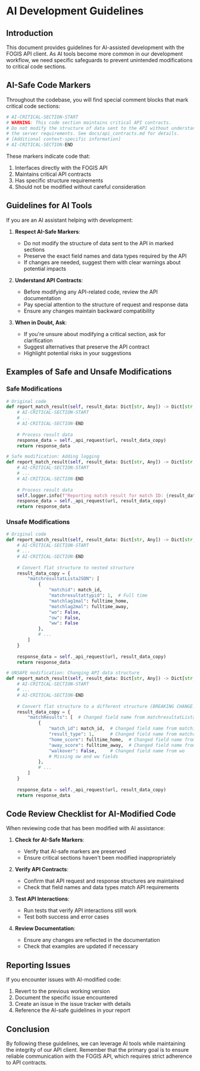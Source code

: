 # AI Development Guidelines

## Introduction

This document provides guidelines for AI-assisted development with the FOGIS API client. As AI tools become more common in our development workflow, we need specific safeguards to prevent unintended modifications to critical code sections.

## AI-Safe Code Markers

Throughout the codebase, you will find special comment blocks that mark critical code sections:

```python
# AI-CRITICAL-SECTION-START
# WARNING: This code section maintains critical API contracts.
# Do not modify the structure of data sent to the API without understanding
# the server requirements. See docs/api_contracts.md for details.
# [Additional context-specific information]
# AI-CRITICAL-SECTION-END
```

These markers indicate code that:
1. Interfaces directly with the FOGIS API
2. Maintains critical API contracts
3. Has specific structure requirements
4. Should not be modified without careful consideration

## Guidelines for AI Tools

If you are an AI assistant helping with development:

1. **Respect AI-Safe Markers**:
   - Do not modify the structure of data sent to the API in marked sections
   - Preserve the exact field names and data types required by the API
   - If changes are needed, suggest them with clear warnings about potential impacts

2. **Understand API Contracts**:
   - Before modifying any API-related code, review the API documentation
   - Pay special attention to the structure of request and response data
   - Ensure any changes maintain backward compatibility

3. **When in Doubt, Ask**:
   - If you're unsure about modifying a critical section, ask for clarification
   - Suggest alternatives that preserve the API contract
   - Highlight potential risks in your suggestions

## Examples of Safe and Unsafe Modifications

### Safe Modifications

```python
# Original code
def report_match_result(self, result_data: Dict[str, Any]) -> Dict[str, Any]:
    # AI-CRITICAL-SECTION-START
    # ...
    # AI-CRITICAL-SECTION-END
    
    # Process result data
    response_data = self._api_request(url, result_data_copy)
    return response_data

# Safe modification: Adding logging
def report_match_result(self, result_data: Dict[str, Any]) -> Dict[str, Any]:
    # AI-CRITICAL-SECTION-START
    # ...
    # AI-CRITICAL-SECTION-END
    
    # Process result data
    self.logger.info(f"Reporting match result for match ID: {result_data.get('matchid')}")
    response_data = self._api_request(url, result_data_copy)
    return response_data
```

### Unsafe Modifications

```python
# Original code
def report_match_result(self, result_data: Dict[str, Any]) -> Dict[str, Any]:
    # AI-CRITICAL-SECTION-START
    # ...
    # AI-CRITICAL-SECTION-END
    
    # Convert flat structure to nested structure
    result_data_copy = {
        "matchresultatListaJSON": [
            {
                "matchid": match_id,
                "matchresultattypid": 1,  # Full time
                "matchlag1mal": fulltime_home,
                "matchlag2mal": fulltime_away,
                "wo": False,
                "ow": False,
                "ww": False
            },
            # ...
        ]
    }
    
    response_data = self._api_request(url, result_data_copy)
    return response_data

# UNSAFE modification: Changing API data structure
def report_match_result(self, result_data: Dict[str, Any]) -> Dict[str, Any]:
    # AI-CRITICAL-SECTION-START
    # ...
    # AI-CRITICAL-SECTION-END
    
    # Convert flat structure to a different structure (BREAKING CHANGE!)
    result_data_copy = {
        "matchResults": [  # Changed field name from matchresultatListaJSON
            {
                "match_id": match_id,  # Changed field name from matchid
                "result_type": 1,      # Changed field name from matchresultattypid
                "home_score": fulltime_home,  # Changed field name from matchlag1mal
                "away_score": fulltime_away,  # Changed field name from matchlag2mal
                "walkover": False,     # Changed field name from wo
                # Missing ow and ww fields
            },
            # ...
        ]
    }
    
    response_data = self._api_request(url, result_data_copy)
    return response_data
```

## Code Review Checklist for AI-Modified Code

When reviewing code that has been modified with AI assistance:

1. **Check for AI-Safe Markers**:
   - Verify that AI-safe markers are preserved
   - Ensure critical sections haven't been modified inappropriately

2. **Verify API Contracts**:
   - Confirm that API request and response structures are maintained
   - Check that field names and data types match API requirements

3. **Test API Interactions**:
   - Run tests that verify API interactions still work
   - Test both success and error cases

4. **Review Documentation**:
   - Ensure any changes are reflected in the documentation
   - Check that examples are updated if necessary

## Reporting Issues

If you encounter issues with AI-modified code:

1. Revert to the previous working version
2. Document the specific issue encountered
3. Create an issue in the issue tracker with details
4. Reference the AI-safe guidelines in your report

## Conclusion

By following these guidelines, we can leverage AI tools while maintaining the integrity of our API client. Remember that the primary goal is to ensure reliable communication with the FOGIS API, which requires strict adherence to API contracts.
